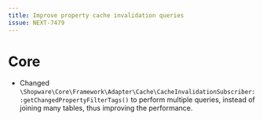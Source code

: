 ```yaml
---
title: Improve property cache invalidation queries
issue: NEXT-7479
---
```

# Core
* Changed `\Shopware\Core\Framework\Adapter\Cache\CacheInvalidationSubscriber::getChangedPropertyFilterTags()` to perform multiple queries, instead of joining many tables, thus improving the performance.
